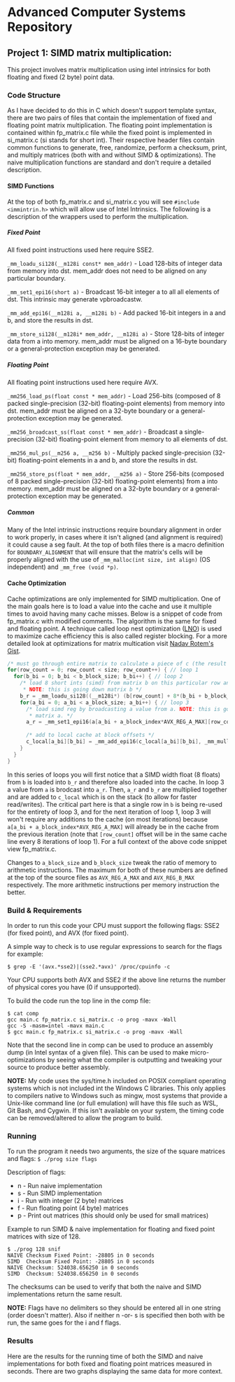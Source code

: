 # Advanced Computer Systems Repository

## Project 1: SIMD matrix multiplication:
This project involves matrix multiplication using intel intrinsics for both floating and fixed (2 byte) point data.

### Code Structure
As I have decided to do this in C which doesn't support template syntax, there are two pairs of files that contain the implementation of fixed and floating point matrix multiplication.  The floating point implementation is contained within fp_matrix.c file while the fixed point is implemented in si_matrix.c (si stands for short int).  Their respective header files contain common functions to generate, free, randomize, perform a checksum, print, and multiply matrices (both with and without SIMD & optimizations).  The naive multiplication functions are standard and don't require a detailed description. 

#### SIMD Functions
At the top of both fp_matrix.c and si_matrix.c you will see `#include <immintrin.h>` which will allow use of Intel Intrinsics.  The following is a description of the wrappers used to perform the multiplication.

##### _Fixed Point_
All fixed point instructions used here require SSE2.

`_mm_loadu_si128(__m128i const* mem_addr)` - Load 128-bits of integer data from memory into dst. mem_addr does not need to be aligned on any particular boundary.

`_mm_set1_epi16(short a)` - Broadcast 16-bit integer a to all all elements of dst. This intrinsic may generate vpbroadcastw.

`_mm_add_epi16(__m128i a, __m128i b)` - Add packed 16-bit integers in a and b, and store the results in dst.

`_mm_store_si128(__m128i* mem_addr, __m128i a)` - Store 128-bits of integer data from a into memory. mem_addr must be aligned on a 16-byte boundary or a general-protection exception may be generated.

##### _Floating Point_
All floating point instructions used here require AVX.

`_mm256_load_ps(float const * mem_addr)` - Load 256-bits (composed of 8 packed single-precision (32-bit) floating-point elements) from memory into dst. mem_addr must be aligned on a 32-byte boundary or a general-protection exception may be generated.

`_mm256_broadcast_ss(float const * mem_addr)` - Broadcast a single-precision (32-bit) floating-point element from memory to all elements of dst.

`_mm256_mul_ps(__m256 a, __m256 b)` - Multiply packed single-precision (32-bit) floating-point elements in a and b, and store the results in dst.

`_mm256_store_ps(float * mem_addr, __m256 a)` - Store 256-bits (composed of 8 packed single-precision (32-bit) floating-point elements) from a into memory. mem_addr must be aligned on a 32-byte boundary or a general-protection exception may be generated.

##### _Common_
Many of the Intel intrinsic instructions require boundary alignment in order to work properly, in cases where it isn't aligned (and alignment is required) it could cause a seg fault.  At the top of both files there is a macro definition for `BOUNDARY_ALIGNMENT` that will ensure that the matrix's cells will be properly aligned with the use of `_mm_malloc(int size, int align)` (OS independent) and `_mm_free (void *p)`.

#### Cache Optimization
Cache optimizations are only implemented for SIMD multiplication.  One of the main goals here is to load a value into the cache and use it multiple times to avoid having many cache misses.  Below is a snippet of code from fp_matrix.c with modified comments.  The algorithm is the same for fixed and floating point.  A technique called loop nest optimization ([LNO](https://en.wikipedia.org/wiki/Loop_nest_optimization)) is used to maximize cache efficiency this is also called register blocking.  For a more detailed look at optimizations for matrix multication visit [Nadav Rotem's Gist](https://gist.github.com/nadavrot/5b35d44e8ba3dd718e595e40184d03f0).

```c
/* must go through entire matrix to calculate a piece of c (the result matrix) */
for(row_count = 0; row_count < size; row_count++) { // loop 1
  for(b_bi = 0; b_bi < b_block_size; b_bi++) { // loop 2
    /* load 8 short ints (simd) from matrix b on this particular row and block offset.
     * NOTE: this is going down matrix b */
    b_r = _mm_loadu_si128((__m128i*) (b[row_count] + 8*(b_bi + b_block_index * AVX_REG_B_MAX)));
    for(a_bi = 0; a_bi < a_block_size; a_bi++) { // loop 3
      /* load simd reg by broadcasting a value from a. NOTE: this is going across
       * matrix a. */
      a_r = _mm_set1_epi16(a[a_bi + a_block_index*AVX_REG_A_MAX][row_count]);
      
      /* add to local cache at block offsets */
      c_local[a_bi][b_bi] = _mm_add_epi16(c_local[a_bi][b_bi], _mm_mullo_epi16(a_r, b_r));
    }
  }
}
```

In this series of loops you will first notice that a SIMD width float (8 floats) from `b` is loaded into `b_r` and therefore also loaded into the cache.  In loop 3 a value from `a` is brodcast into `a_r`.  Then, `a_r` and `b_r` are multiplied together and are added to `c_local` which is on the stack (to allow for faster read/writes).  The critical part here is that a single row in `b` is being re-used for the entirety of loop 3, and for the next iteration of loop 1, loop 3 will won't require any additions to the cache (on most iterations) because `a[a_bi + a_block_index*AVX_REG_A_MAX]` will already be in the cache from the previous iteration (note that `[row_count]` offset will be in the same cache line every 8 iterations of loop 1).  For a full context of the above code snippet view fp_matrix.c.

Changes to `a_block_size` and `b_block_size` tweak the ratio of memory to arithmetic instructions.  The maximum for both of these numbers are defined at the top of the source files as `AVX_REG_A_MAX` and `AVX_REG_B_MAX` respectively.  The more arithmetic instructions per memory instruction the better.

### Build & Requirements
In order to run this code your CPU must support the following flags: SSE2 (for fixed point), and AVX (for fixed point).

A simple way to check is to use regular expressions to search for the flags for example:

`$ grep -E '(avx.*sse2)|(sse2.*avx)' /proc/cpuinfo -c`

Your CPU supports both AVX and SSE2 if the above line returns the number of physical cores you have (0 if unsupported).

To build the code run the top line in the comp file:
```
$ cat comp
gcc main.c fp_matrix.c si_matrix.c -o prog -mavx -Wall
gcc -S -masm=intel -mavx main.c
$ gcc main.c fp_matrix.c si_matrix.c -o prog -mavx -Wall
```
Note that the second line in comp can be used to produce an assembly dump (in Intel syntax of a given file).  This can be used to make micro-optimizations by seeing what the compiler is outputting and tweaking your source to produce better assembly.

**NOTE:** My code uses the sys/time.h included on POSIX compliant operating systems which is not included int the Windows C libraries.  This only applies to compilers native to Windows such as mingw, most systems that provide a Unix-like command line (or full emulation) will have this file such as WSL, Git Bash, and Cygwin.  If this isn't available on your system, the timing code can be removed/altered to allow the program to build.

### Running
To run the program it needs two arguments, the size of the square matrices and flags:  `$ ./prog size flags`

Description of flags:
* n - Run naive implementation
* s - Run SIMD implementation
* i - Run with integer (2 byte) matrices
* f - Run floating point (4 byte) matrices
* p - Print out matrices (this should only be used for small matrices)

Example to run SIMD & naive implementation for floating and fixed point matrices with size of 128.
```
$ ./prog 128 snif
NAIVE Checksum Fixed Point: -28805 in 0 seconds
SIMD  Checksum Fixed Point: -28805 in 0 seconds
NAIVE Checksum: 524038.656250 in 0 seconds
SIMD  Checksum: 524038.656250 in 0 seconds
```
The checksums can be used to verify that both the naive and SIMD implementations return the same result.

**NOTE:** Flags have no delimiters so they should be entered all in one string (order doesn't matter).  Also if neither n -or- s is specified then both with be run, the same goes for the i and f flags.

### Results
Here are the results for the running time of both the SIMD and naive implementations for both fixed and floating point matrices measured in seconds.  There are two graphs displaying the same data for more context.


